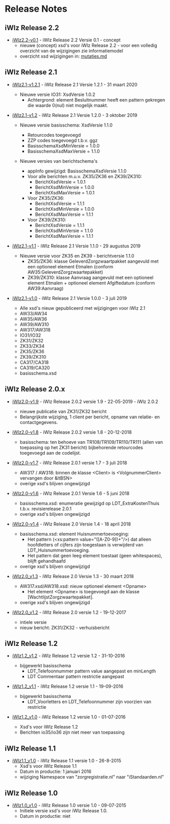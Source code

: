 # Release Notes

## iWlz Release 2.2

* [iWlz2.2-v0.1](https://github.com/iStandaarden/iWlz-Xsd/releases) - iWlz Release 2.2 Versie 0.1 - concept
  * nieuwe (concept) xsd's voor iWlz Release 2.2 - voor een volledig overzicht van de wijzigingen zie informatiemodel
  * overzicht xsd wijzigingen in: [mutaties.md](https://github.com/iStandaarden/iWlz-Xsd/../../../../XSD/mutaties.md)

## iWlz Release 2.1

* [iWlz2.1-v1.2.1](https://github.com/iStandaarden/iWlz-Xsd/releases) - iWlz Release 2.1 Versie 1.2.1 - 31 maart 2020
  * Nieuwe versie IO31: XsdVersie 1.0.2
    * Achtergrond: element Besluitnummer heeft een pattern gekregen die waarde 0(nul) niet mogelijk maakt.

* [iWlz2.1-v1.2](https://github.com/iStandaarden/iWlz-Xsd/releases) - iWlz Release 2.1 Versie 1.2.0 - 3 oktober 2019
  * Nieuwe versie basisschema: XsdVersie 1.1.0
    * Retourcodes toegevoegd
    * ZZP codes toegevoegd t.b.v. ggz
    * BasisschemaXsdMinVersie = 1.0.0
    * BasisschemaXsdMaxVersie = 1.1.0

  * Nieuwe versies van berichtschema's
    * appInfo gewijzigd: BasisschemaXsdVersie 1.1.0
    * Voor alle berichten m.u.v. ZK35/ZK36 en ZK39/ZK310:
      * BerichtXsdVersie = 1.0.1
      * BerichtXsdMinVersie = 1.0.0
      * BerichtXsdMaxVersie = 1.0.1
    * Voor ZK35/ZK36:
      * BerichtXsdVersie = 1.1.1
      * BerichtXsdMinVersie = 1.0.0
      * BerichtXsdMaxVersie = 1.1.1
    * Voor ZK39/ZK310:
      * BerichtXsdVersie = 1.1.1
      * BerichtXsdMinVersie = 1.1.0
      * BerichtXsdMaxVersie = 1.1.1  

* [iWlz2.1-v1.1](https://github.com/iStandaarden/iWlz-Xsd/releases) - iWlz Release 2.1 Versie 1.1.0 - 29 augustus 2019
  * Nieuwe versie voor ZK35 en ZK39 - berichtversie 1.1.0
    * ZK35/ZK36: klasse GeleverdZorgzwaartpakket aangevuld met een optioneel element Etmalen (conform AW35:GeleverdZorgzwaartepakket)
    * ZK39/ZK310: klasse Aanvraag aangevuld met een optioneel element Etmalen + optioneel element Afgiftedatum (conform AW39:Aanvraag)

* [iWlz2.1-v1.0](https://github.com/iStandaarden/iWlz-Xsd/releases) - iWlz Release 2.1 Versie 1.0.0 - 3 juli 2019
  * Alle xsd's nieuw gepubliceerd met wijzigingen voor iWlz 2.1
  * AW33/AW34
  * AW35/AW36
  * AW39/AW310
  * AW317/AW318
  * IO31/IO32
  * ZK31/ZK32
  * ZK33/ZK34
  * ZK35/ZK36
  * ZK39/ZK310
  * CA317/CA318
  * CA319/CA320
  * basisschema.xsd

## iWlz Release 2.0.x

* [iWlz2.0-v1.9](https://github.com/iStandaarden/iWlz-Xsd/releases) - iWlz Release 2.0.2 versie 1.9 - 22-05-2019 - iWlz 2.0.2
  * nieuwe publicatie van ZK31/ZK32 bericht
  * Belangrijkste wijziging, 1 client per bericht, opname van relatie- en contactgegevens.

* [iWlz2.0-v1.8](https://github.com/iStandaarden/iWlz-Xsd/releases) - iWlz Release 2.0.2 versie 1.8 - 20-12-2018
  * basisschema: ten behoeve van TR108/TR109/TR110/TR111 (allen van toepassing op het ZK31 bericht) bijbehorende retourcodes toegevoegd aan de codelijst.

* [iWlz2.0-v1.7](https://github.com/iStandaarden/iWlz-Xsd/releases) - iWlz Release 2.0.1 versie 1.7 - 3 juli 2018
  * AW317 / AW318: binnen de klasse &lt;Client> is &lt;VolgnummerClient> vervangen door &ltBSN>
  * overige xsd's blijven ongewijzigd

* [iWlz2.0-v1.6](https://github.com/iStandaarden/iWlz-Xsd/releases) - iWlz Release 2.0.1 Versie 1.6 - 5 juni 2018
  * basisschema.xsd: enumeratie gewijzigd op LDT_ExtraKostenThuis t.b.v. revisierelease 2.0.1
  * overige xsd's blijven ongewijzigd

* [iWlz2.0-v1.4](https://github.com/iStandaarden/iWlz-Xsd/releases) - iWlz Release 2.0 Versie 1.4 - 18 april 2018
  * basisschema.xsd: element Huisnummertoevoeging:
    * Het pattern (<xs:pattern value="(\[A-Z0-9\])+"/>) dat alleen hoofdletters of cijfers zijn toegestaan is verwijderd van LDT_Huisnummertoevoeging.
    * Het pattern dat geen leeg element toestaat (geen whitespaces), blijft gehandhaafd
  * overige xsd's blijven ongewijzigd

* [iWlz2.0_v1.3](https://github.com/iStandaarden/iWlz-Xsd/releases) - iWlz Release 2.0 Versie 1.3 - 30 maart 2018
  * AW317.xsd/AW318.xsd: nieuw optioneel element &lt;Opname>
    * Het element &lt;Opname> is toegevoegd aan de klasse \[WachtlijstZorgzwaartepakket\].
  * overige xsd's blijven ongewijzigd

* [iWlz2.0_v1.2](https://github.com/iStandaarden/iWlz-Xsd/releases) - iWlz Release 2.0 versie 1.2 - 19-12-2017
  * intiele versie
  * nieuw bericht: ZK31/ZK32 - verhuisbericht

## iWlz Release 1.2

* [iWlz1.2_v1.2](https://github.com/iStandaarden/iWlz-Xsd/releases) - iWlz Release 1.2 versie 1.2 - 31-10-2016
  * bijgewerkt basisschema
    * LDT_Telefoonnummer pattern value aangepast en minLength
    * LDT Commentaar pattern restrictie aangepast

* [iWlz1.2_v1.1](https://github.com/iStandaarden/iWlz-Xsd/releases) - iWlz Release 1.2 versie 1.1 - 19-09-2016
  * bijgewerkt basisschema
    * LDT_Voorletters en LDT_Telefoonnummer zijn voorzien van restrictie

* [iWlz1.2_v1.0](https://github.com/iStandaarden/iWlz-Xsd/releases) - iWlz Release 1.2 versie 1.0 - 01-07-2016
  * Xsd's voor iWlz Release 1.2
  * Berichten io35/io36 zijn niet meer van toepassing

## iWlz Release 1.1

* [iWlz1.1_v1.0](https://github.com/iStandaarden/iWlz-Xsd/releases) - iWlz Release 1.1 versie 1.0 - 26-8-2015
  * Xsd's voor iWlz Release 1.1
  * Datum in productie: 1 januari 2016
  * wijziging Namespace van "zorgregistratie.nl" naar "iStandaarden.nl"

## iWlz Release 1.0

* [iWlz1.0_v1.0](https://github.com/iStandaarden/iWlz-Xsd/releases) - iWlz Release 1.0 versie 1.0 - 09-07-2015
  * Initiele versie xsd's voor iWlz Release 1.0.
  * Datum in productie: niet
